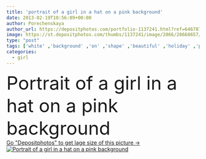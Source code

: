 ```yaml
---
title: 'portrait of a girl in a hat on a pink background'
date: 2013-02-19T10:56:09+00:00
author: Porechenskaya
author_url: https://depositphotos.com/portfolio-1137241.html?ref=64678756
image: https://st.depositphotos.com/thumbs/1137241/image/2066/20668657/api_thumb_450.jpg?forcejpeg=true
type: "post"
tags: ['white' ,'background' ,'on' ,'shape' ,'beautiful' ,'holiday' ,'person' ,'human' ,'season' ,'seasonal' ,'travel' ,'girl' ,'female' ,'young' ,'summer' ,'people' ,'beauty' ,'sun' ,'model' ,'portrait' ,'caucasian' ,'girls' ,'sensuality' ,'sea' ,'black' ,'electric' ,'fashion' ,'accessory' ,'pink' ,'seasons' ,'hat' ,'pose' ,'estate' ,'figure' ,'hot' ,'stylish' ,'glamour' ,'woman' ,'fingers' ,'accessories' ,'body' ,'fit' ,'tools' ,'stripe' ,'beach' ,'lady' ,'production' ,'in' ,'film' ,'vacation' ]
categories: 
  - girl
---
```

<div aling="center">
            <font size="60"> Portrait of a girl in a hat on a pink background</font>   
</div>
<div>
    <a href='https://st.depositphotos.com/thumbs/1137241/image/2066/20668657/api_thumb_450.jpg?forcejpeg=true?ref=64678756' target=_blank > Go "Depositphotos" to get lage size of this picture ->
        <img href='https://st.depositphotos.com/thumbs/1137241/image/2066/20668657/api_thumb_450.jpg?forcejpeg=true?ref=64678756' src='https://st.depositphotos.com/1137241/2066/i/950/depositphotos_20668657-stock-photo-portrait-of-a-girl-in.jpg?forcejpeg=true' alt='Portrait of a girl in a hat on a pink background' >
    </a>
</div>
